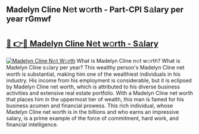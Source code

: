 ## Madelyn Cline N𝚎t w𝚘rth - Part-CPl S𝚊lary per year rGmwf

# <h2><a href="http://gc1kwiw.nevu.top/?p=Madelyn+Cline">🔗 👉🔴 Madelyn Cline N𝚎t w𝚘rth - S𝚊lary</a></h2>

[![Madelyn Cline N𝚎t W𝚘rth](https://i.imgur.com/Oavwk0R.jpeg)](http://gc1kwiw.nevu.top/?p=Madelyn+Cline)
What is Madelyn Cline n𝚎t w𝚘rth? What is Madelyn Cline s𝚊lary per year?
This wealthy person's Madelyn Cline net worth is substantial, making him one of the wealthiest individuals in his industry. His income from his employment is considerable, but it is eclipsed by Madelyn Cline net worth, which is attributed to his diverse business activities and extensive real estate portfolio. With a Madelyn Cline net worth that places him in the uppermost tier of wealth, this man is famed for his business acumen and financial prowess. This rich individual, whose Madelyn Cline net worth is in the billions and who earns an impressive salary, is a prime example of the force of commitment, hard work, and financial intelligence.
